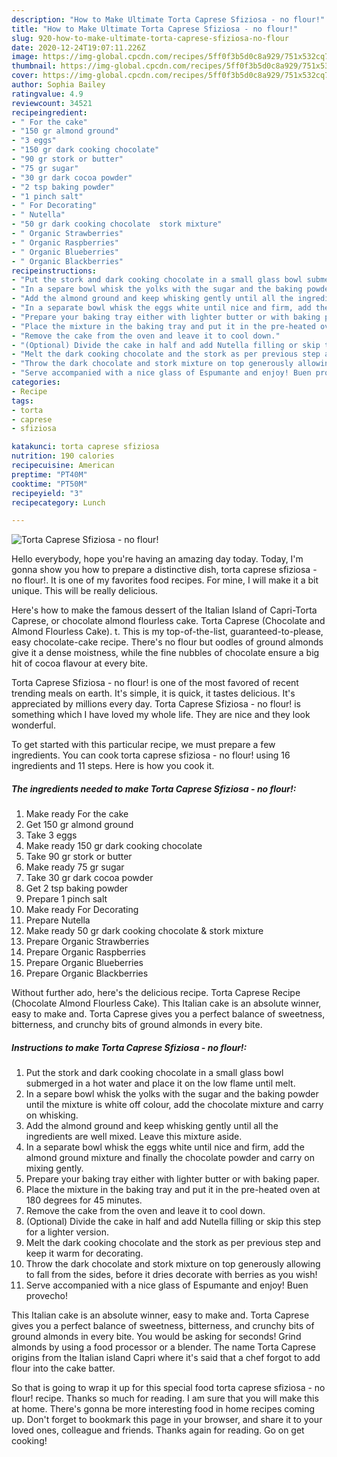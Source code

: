 ```yaml
---
description: "How to Make Ultimate Torta Caprese Sfiziosa - no flour!"
title: "How to Make Ultimate Torta Caprese Sfiziosa - no flour!"
slug: 920-how-to-make-ultimate-torta-caprese-sfiziosa-no-flour
date: 2020-12-24T19:07:11.226Z
image: https://img-global.cpcdn.com/recipes/5ff0f3b5d0c8a929/751x532cq70/torta-caprese-sfiziosa-no-flour-recipe-main-photo.jpg
thumbnail: https://img-global.cpcdn.com/recipes/5ff0f3b5d0c8a929/751x532cq70/torta-caprese-sfiziosa-no-flour-recipe-main-photo.jpg
cover: https://img-global.cpcdn.com/recipes/5ff0f3b5d0c8a929/751x532cq70/torta-caprese-sfiziosa-no-flour-recipe-main-photo.jpg
author: Sophia Bailey
ratingvalue: 4.9
reviewcount: 34521
recipeingredient:
- " For the cake"
- "150 gr almond ground"
- "3 eggs"
- "150 gr dark cooking chocolate"
- "90 gr stork or butter"
- "75 gr sugar"
- "30 gr dark cocoa powder"
- "2 tsp baking powder"
- "1 pinch salt"
- " For Decorating"
- " Nutella"
- "50 gr dark cooking chocolate  stork mixture"
- " Organic Strawberries"
- " Organic Raspberries"
- " Organic Blueberries"
- " Organic Blackberries"
recipeinstructions:
- "Put the stork and dark cooking chocolate in a small glass bowl submerged in a hot water and place it on the low flame until melt."
- "In a separe bowl whisk the yolks with the sugar and the baking powder until the mixture is white off colour, add the chocolate mixture and carry on whisking."
- "Add the almond ground and keep whisking gently until all the ingredients are well mixed. Leave this mixture aside."
- "In a separate bowl whisk the eggs white until nice and firm, add the almond ground mixture and finally the chocolate powder and carry on mixing gently."
- "Prepare your baking tray either with lighter butter or with baking paper."
- "Place the mixture in the baking tray and put it in the pre-heated oven at 180 degrees for 45 minutes."
- "Remove the cake from the oven and leave it to cool down."
- "(Optional) Divide the cake in half and add Nutella filling or skip this step for a lighter version."
- "Melt the dark cooking chocolate and the stork as per previous step and keep it warm for decorating."
- "Throw the dark chocolate and stork mixture on top generously allowing to fall from the sides, before it dries decorate with berries as you wish!"
- "Serve accompanied with a nice glass of Espumante and enjoy! Buen provecho!"
categories:
- Recipe
tags:
- torta
- caprese
- sfiziosa

katakunci: torta caprese sfiziosa 
nutrition: 190 calories
recipecuisine: American
preptime: "PT40M"
cooktime: "PT50M"
recipeyield: "3"
recipecategory: Lunch

---
```



![Torta Caprese Sfiziosa - no flour!](https://img-global.cpcdn.com/recipes/5ff0f3b5d0c8a929/751x532cq70/torta-caprese-sfiziosa-no-flour-recipe-main-photo.jpg)

Hello everybody, hope you're having an amazing day today. Today, I'm gonna show you how to prepare a distinctive dish, torta caprese sfiziosa - no flour!. It is one of my favorites food recipes. For mine, I will make it a bit unique. This will be really delicious.

Here&#39;s how to make the famous dessert of the Italian Island of Capri-Torta Caprese, or chocolate almond flourless cake. Torta Caprese (Chocolate and Almond Flourless Cake). t. This is my top-of-the-list, guaranteed-to-please, easy chocolate-cake recipe. There&#39;s no flour but oodles of ground almonds give it a dense moistness, while the fine nubbles of chocolate ensure a big hit of cocoa flavour at every bite.

Torta Caprese Sfiziosa - no flour! is one of the most favored of recent trending meals on earth. It's simple, it is quick, it tastes delicious. It's appreciated by millions every day. Torta Caprese Sfiziosa - no flour! is something which I have loved my whole life. They are nice and they look wonderful.


To get started with this particular recipe, we must prepare a few ingredients. You can cook torta caprese sfiziosa - no flour! using 16 ingredients and 11 steps. Here is how you cook it.

<!--inarticleads1-->

##### The ingredients needed to make Torta Caprese Sfiziosa - no flour!:

1. Make ready  For the cake
1. Get 150 gr almond ground
1. Take 3 eggs
1. Make ready 150 gr dark cooking chocolate
1. Take 90 gr stork or butter
1. Make ready 75 gr sugar
1. Take 30 gr dark cocoa powder
1. Get 2 tsp baking powder
1. Prepare 1 pinch salt
1. Make ready  For Decorating
1. Prepare  Nutella
1. Make ready 50 gr dark cooking chocolate &amp; stork mixture
1. Prepare  Organic Strawberries
1. Prepare  Organic Raspberries
1. Prepare  Organic Blueberries
1. Prepare  Organic Blackberries


Without further ado, here&#39;s the delicious recipe. Torta Caprese Recipe (Chocolate Almond Flourless Cake). This Italian cake is an absolute winner, easy to make and. Torta Caprese gives you a perfect balance of sweetness, bitterness, and crunchy bits of ground almonds in every bite. 

<!--inarticleads2-->

##### Instructions to make Torta Caprese Sfiziosa - no flour!:

1. Put the stork and dark cooking chocolate in a small glass bowl submerged in a hot water and place it on the low flame until melt.
1. In a separe bowl whisk the yolks with the sugar and the baking powder until the mixture is white off colour, add the chocolate mixture and carry on whisking.
1. Add the almond ground and keep whisking gently until all the ingredients are well mixed. Leave this mixture aside.
1. In a separate bowl whisk the eggs white until nice and firm, add the almond ground mixture and finally the chocolate powder and carry on mixing gently.
1. Prepare your baking tray either with lighter butter or with baking paper.
1. Place the mixture in the baking tray and put it in the pre-heated oven at 180 degrees for 45 minutes.
1. Remove the cake from the oven and leave it to cool down.
1. (Optional) Divide the cake in half and add Nutella filling or skip this step for a lighter version.
1. Melt the dark cooking chocolate and the stork as per previous step and keep it warm for decorating.
1. Throw the dark chocolate and stork mixture on top generously allowing to fall from the sides, before it dries decorate with berries as you wish!
1. Serve accompanied with a nice glass of Espumante and enjoy! Buen provecho!


This Italian cake is an absolute winner, easy to make and. Torta Caprese gives you a perfect balance of sweetness, bitterness, and crunchy bits of ground almonds in every bite. You would be asking for seconds! Grind almonds by using a food processor or a blender. The name Torta Caprese origins from the Italian island Capri where it&#39;s said that a chef forgot to add flour into the cake batter. 

So that is going to wrap it up for this special food torta caprese sfiziosa - no flour! recipe. Thanks so much for reading. I am sure that you will make this at home. There's gonna be more interesting food in home recipes coming up. Don't forget to bookmark this page in your browser, and share it to your loved ones, colleague and friends. Thanks again for reading. Go on get cooking!
